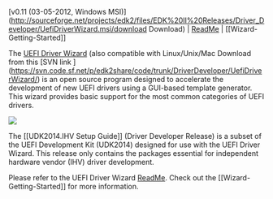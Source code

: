 [v0.11 (03-05-2012, Windows MSI)](http://sourceforge.net/projects/edk2/files/EDK%20II%20Releases/Driver_Developer/UefiDriverWizard.msi/download Download) |
[ReadMe](https://svn.code.sf.net/p/edk2share/code/trunk/DriverDeveloper/UefiDriverWizard/README) |
[[Wizard-Getting-Started]]



The [UEFI Driver Wizard](http://sourceforge.net/projects/edk2/files/EDK%20II%20Releases/Driver_Developer/UefiDriverWizard.msi/download) (also compatible with Linux/Unix/Mac Download from this [SVN link ] (https://svn.code.sf.net/p/edk2share/code/trunk/DriverDeveloper/UefiDriverWizard/) is an open source program designed to accelerate the development of new UEFI drivers using a GUI-based template generator. This wizard provides basic support for the most common categories of UEFI drivers.

<img src="https://raw.githubusercontent.com/tianocore/tianocore.github.io/master/images/UEFIDriverWizard03.png" >

The [[UDK2014.IHV Setup Guide]] (Driver Developer Release) is a subset of the UEFI Development Kit (UDK2014) designed for use with the UEFI Driver Wizard. This release only contains the packages essential for independent hardware vendor (IHV) driver development.

Please refer to the UEFI Driver Wizard [ReadMe](https://svn.code.sf.net/p/edk2share/code/trunk/DriverDeveloper/UefiDriverWizard/README). 
Check out the [[Wizard-Getting-Started]]  for more information.

